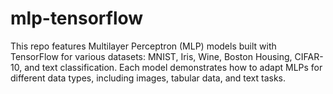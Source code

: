 # mlp-tensorflow
This repo features Multilayer Perceptron (MLP) models built with TensorFlow for various datasets: MNIST, Iris, Wine, Boston Housing, CIFAR-10, and text classification. Each model demonstrates how to adapt MLPs for different data types, including images, tabular data, and text tasks.
